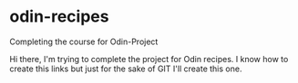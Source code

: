 # odin-recipes
Completing the course for Odin-Project

Hi there, I'm trying to complete the project for Odin recipes. I know how to create this links but just for the sake of GIT I'll create this one.